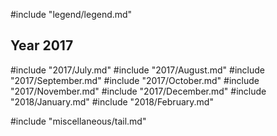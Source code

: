 #include "legend/legend.md"

## Year 2017
#include "2017/July.md"
#include "2017/August.md"
#include "2017/September.md"
#include "2017/October.md"
#include "2017/November.md"
#include "2017/December.md"
#include "2018/January.md"
#include "2018/February.md"


#include "miscellaneous/tail.md"
